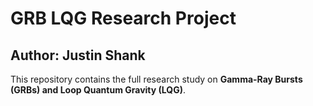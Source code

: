 # GRB LQG Research Project

## Author: Justin Shank

This repository contains the full research study on **Gamma-Ray Bursts (GRBs) and Loop Quantum Gravity (LQG)**.
